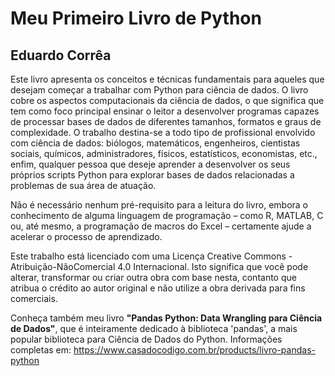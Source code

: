 # Meu Primeiro Livro de Python 

## Eduardo Corrêa

Este livro apresenta os conceitos e técnicas fundamentais para aqueles que desejam começar
a trabalhar com Python para ciência de dados. O livro cobre os aspectos computacionais da ciência
de dados, o que significa que tem como foco principal ensinar o leitor a desenvolver programas
capazes de processar bases de dados de diferentes tamanhos, formatos e graus de complexidade. O
trabalho destina-se a todo tipo de profissional envolvido com ciência de dados: biólogos,
matemáticos, engenheiros, cientistas sociais, químicos, administradores, físicos, estatísticos,
economistas, etc., enfim, qualquer pessoa que deseje aprender a desenvolver os seus próprios scripts
Python para explorar bases de dados relacionadas a problemas de sua área de atuação. 

Não é necessário nenhum pré-requisito para a leitura do livro, embora o conhecimento de
alguma linguagem de programação – como R, MATLAB, C ou, até mesmo, a programação de
macros do Excel – certamente ajude a acelerar o processo de aprendizado.

Este trabalho está licenciado com uma Licença Creative Commons - Atribuição-NãoComercial 4.0
Internacional. Isto significa que você pode alterar, transformar ou criar outra obra com base nesta,
contanto que atribua o crédito ao autor original e não utilize a obra derivada para fins comerciais.


Conheça também meu livro **"Pandas Python: Data Wrangling para Ciência de Dados"**, 
que é inteiramente dedicado à biblioteca 'pandas', a mais popular biblioteca para Ciência de Dados 
do Python. Informações completas em:  https://www.casadocodigo.com.br/products/livro-pandas-python

